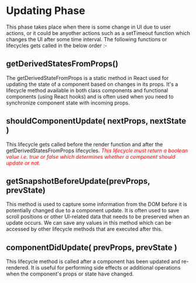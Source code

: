 # Updating Phase
This phase takes place when there is some change in UI due to user actions, or it could be anyother actions such as a setTimeout function which changes the UI after some time interval. The following functions or lifecycles gets called in the below order :- 

## getDerivedStatesFromProps()
The getDerivedStateFromProps is a static method in React used for updating the state of a component based on changes in its props. It's a lifecycle method available in both class components and functional components (using React hooks) and is often used when you need to synchronize component state with incoming props.

## shouldComponentUpdate( nextProps, nextState )
This lifecycle gets called before the render function and after the getDerivedStatesFromProps lifecycles.
<span style="color:red; font-style:italic;"> This lifecycle must return a boolean value i.e. true or false which determines whether a component should update or not.
</span>

## getSnapshotBeforeUpdate(prevProps, prevState)
This method is used to capture some information from the DOM before it is potentially changed due to a component update. It is often used to save scroll positions or other UI-related data that needs to be preserved when an update occurs. We can save any values in this method which can be accessed by other lifecycle methods that are executed after this.

## componentDidUpdate( prevProps, prevState )
This lifecycle method  is called after a component has been updated and re-rendered. It is useful for performing side effects or additional operations when the component's props or state have changed.

